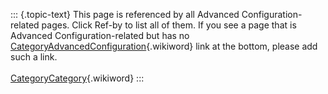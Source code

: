 ::: {.topic-text}
This page is referenced by all Advanced Configuration-related pages.
Click Ref-by to list all of them. If you see a page that is Advanced
Configuration-related but has no
[CategoryAdvancedConfiguration](http://ods.openlinksw.com:80/dataspace/owiki/wiki/ODS/CategoryAdvancedConfiguration){.wikiword}
link at the bottom, please add such a link.\
\
[CategoryCategory](http://ods.openlinksw.com:80/dataspace/owiki/wiki/ODS/CategoryCategory){.wikiword}
:::
